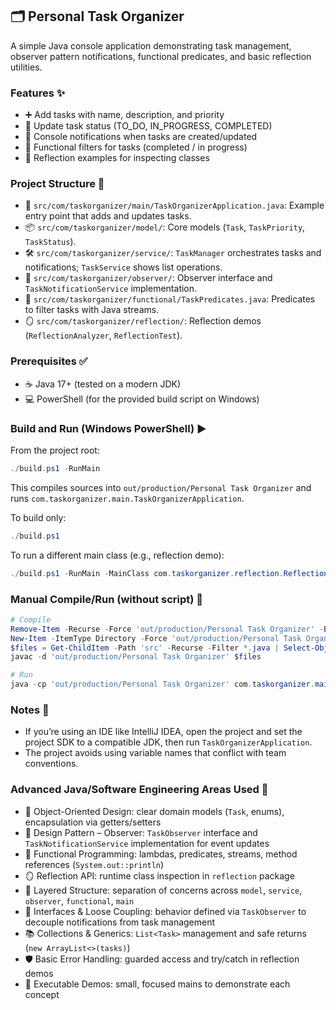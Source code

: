 ## 🗂️ Personal Task Organizer 

A simple Java console application demonstrating task management, observer pattern notifications, functional predicates, and basic reflection utilities.

### Features ✨
- ➕ Add tasks with name, description, and priority
- 🔄 Update task status (TO_DO, IN_PROGRESS, COMPLETED)
- 🔔 Console notifications when tasks are created/updated
- 🧠 Functional filters for tasks (completed / in progress)
- 🔎 Reflection examples for inspecting classes

### Project Structure 🧭
- 📄 `src/com/taskorganizer/main/TaskOrganizerApplication.java`: Example entry point that adds and updates tasks.
- 📦 `src/com/taskorganizer/model/`: Core models (`Task`, `TaskPriority`, `TaskStatus`).
- 🛠️ `src/com/taskorganizer/service/`: `TaskManager` orchestrates tasks and notifications; `TaskService` shows list operations.
- 👀 `src/com/taskorganizer/observer/`: Observer interface and `TaskNotificationService` implementation.
- 🧩 `src/com/taskorganizer/functional/TaskPredicates.java`: Predicates to filter tasks with Java streams.
- 🪞 `src/com/taskorganizer/reflection/`: Reflection demos (`ReflectionAnalyzer`, `ReflectionTest`).

### Prerequisites ✅
- ☕ Java 17+ (tested on a modern JDK)
- 💻 PowerShell (for the provided build script on Windows)

### Build and Run (Windows PowerShell) ▶️
From the project root:

```powershell
./build.ps1 -RunMain
```

This compiles sources into `out/production/Personal Task Organizer` and runs `com.taskorganizer.main.TaskOrganizerApplication`.

To build only:

```powershell
./build.ps1
```

To run a different main class (e.g., reflection demo):

```powershell
./build.ps1 -RunMain -MainClass com.taskorganizer.reflection.ReflectionAnalyzer
```

### Manual Compile/Run (without script) 🧪

```powershell
# Compile
Remove-Item -Recurse -Force 'out/production/Personal Task Organizer' -ErrorAction SilentlyContinue
New-Item -ItemType Directory -Force 'out/production/Personal Task Organizer' | Out-Null
$files = Get-ChildItem -Path 'src' -Recurse -Filter *.java | Select-Object -ExpandProperty FullName
javac -d 'out/production/Personal Task Organizer' $files

# Run
java -cp 'out/production/Personal Task Organizer' com.taskorganizer.main.TaskOrganizerApplication
```

### Notes 📝
- If you’re using an IDE like IntelliJ IDEA, open the project and set the project SDK to a compatible JDK, then run `TaskOrganizerApplication`.
- The project avoids using variable names that conflict with team conventions.


### Advanced Java/Software Engineering Areas Used 🚀
- 🧱 Object-Oriented Design: clear domain models (`Task`, enums), encapsulation via getters/setters
- 🧩 Design Pattern – Observer: `TaskObserver` interface and `TaskNotificationService` implementation for event updates
- 🧠 Functional Programming: lambdas, predicates, streams, method references (`System.out::println`)
- 🪞 Reflection API: runtime class inspection in `reflection` package
- 🧭 Layered Structure: separation of concerns across `model`, `service`, `observer`, `functional`, `main`
- 🔗 Interfaces & Loose Coupling: behavior defined via `TaskObserver` to decouple notifications from task management
- 📚 Collections & Generics: `List<Task>` management and safe returns (`new ArrayList<>(tasks)`)
- 🛡️ Basic Error Handling: guarded access and try/catch in reflection demos
- 🧪 Executable Demos: small, focused mains to demonstrate each concept


